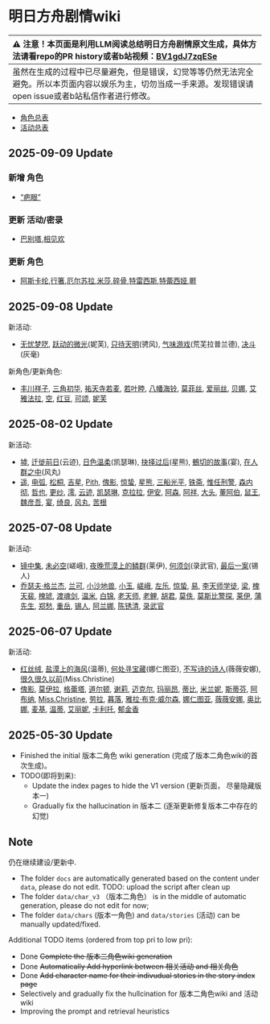 # 明日方舟剧情wiki 



| :warning: 注意！本页面是利用LLM阅读总结明日方舟剧情原文生成，具体方法请看repo的PR history或者b站视频：[BV1gdJ7zqESe](https://www.bilibili.com/video/BV1gdJ7zqESe/)         |
|:----------------------------|
| 虽然在生成的过程中已尽量避免，但是错误，幻觉等等仍然无法完全避免。所以本页面内容以娱乐为主，切勿当成一手来源。发现错误请open issue或者b站私信作者进行修改。|


- [角色总表](docs/char_index.md) 
- [活动总表](docs/story_index.md) 

## 2025-09-09 Update

### 新增 角色
- [“疤眼”](docs/char_v3/extended_char_1c8651.md)
### 更新 活动/密录
- [巴别塔](docs/stories/act33side.md),[相见欢](docs/stories/act40side.md)
### 更新 角色
- [阿斯卡纶](docs/char_v3/char_4132_ascln.md),[行箸](docs/char_v3/char_4172_xingzh.md),[厄尔苏拉](docs/char_v3/extended_char_e_er_su_la.md),[米莎](docs/char_v3/extended_char_mi_sha.md),[碎骨](docs/char_v3/extended_char_sui_gu.md),[特雷西斯](docs/char_v3/extended_char_te_lei_xi_si.md),[特蕾西娅](docs/char_v3/extended_char_te_lei_xi_ya.md),[睚](docs/char_v3/extended_char_ya.md)

## 2025-09-08 Update

新活动:
- [无忧梦呓](docs/stories/act45side.md), [跃动的微光](docs/stories/story_nymph_set_1.md)(妮芙), [只待天明](docs/stories/story_wscoot_set_1.md)(骋风), [气味游戏](docs/stories/story_whitw2_set_1.md)(荒芜拉普兰德), [决斗](docs/stories/story_ashlok_set_1.md)(灰毫)

新角色/更新角色:
- [丰川祥子](docs/char_v3/char_4182_oblvns.md), [三角初华](docs/char_v3/char_4184_dolris.md), [祐天寺若麦](docs/char_v3/char_4185_amoris.md), [若叶睦](docs/char_v3/char_4183_mortis.md), [八幡海铃](docs/char_v3/char_4186_tmoris.md), [莫菲丝](docs/char_v3/extended_char_mo_fei_si.md), [爱丽丝](docs/char_v3/char_338_iris.md), [贝娜](docs/char_v3/char_369_bena.md), [艾雅法拉](docs/char_v3/char_180_amgoat.md), [空](docs/char_v3/char_101_sora.md), [红豆](docs/char_v3/char_201_moeshd.md), [可颂](docs/char_v3/char_289_croiss.md), [妮芙](docs/char_v3/char_4192_nymph.md)

## 2025-08-02 Update

新活动:
- [墟](docs/stories/act44side.md), [迁徙前日](docs/stories/story_ctrail_set_1.md)(云迹), [日色温柔](docs/stories/story_cathy_set_1.md)(凯瑟琳), [抉择过后](docs/stories/story_hsguma_set_1.md)(星熊), [鵺切的故事](docs/stories/story_utage_set_2.md)(宴), [在人群之中](docs/stories/story_kazema_set_2.md)(风丸)
- [遥](docs/char_v3/char_4202_haruka.md), [电弧](docs/char_v3/char_4195_radian.md), [松桐](docs/char_v3/char_4199_makiri.md), [吉星](docs/char_v3/char_4203_kichi.md), [Pith](docs/char_v3/char_509_acast.md), [傀影](docs/char_v3/char_250_phatom.md), [惊蛰](docs/char_v3/char_306_leizi.md), [星熊](docs/char_v3/char_136_hsguma.md), [三船光平](docs/char_v3/extended_char_san_chuan_guang_ping.md), [铁斋](docs/char_v3/extended_char_tie_zhai.md), [惟任刑警](docs/char_v3/extended_char_wei_ren_xing_jing.md), [森内彻](docs/char_v3/extended_char_sen_nei_che.md), [哲也](docs/char_v3/extended_char_zhe_ye.md), [更纱](docs/char_v3/extended_char_geng_sha.md), [澪](docs/char_v3/extended_char_ling.md), [云迹](docs/char_v3/char_4165_ctrail.md), [凯瑟琳](docs/char_v3/char_4162_cathy.md), [克拉拉](docs/char_v3/extended_char_ke_la_la.md), [伊安](docs/char_v3/extended_char_yi_an.md), [阿森](docs/char_v3/extended_char_a_sen.md), [阿祥](docs/char_v3/extended_char_a_xiang.md), [大头](docs/char_v3/extended_char_da_tou.md), [董阿伯](docs/char_v3/extended_char_dong_a_bo.md), [鼠王](docs/char_v3/extended_char_shu_wang.md), [魏彦吾](docs/char_v3/extended_char_wei_yan_wu.md), [宴](docs/char_v3/char_337_utage.md), [绮良](docs/char_v3/char_478_kirara.md), [风丸](docs/char_v3/char_4016_kazema.md), [苦根](docs/char_v3/extended_char_ku_gen.md)


## 2025-07-08 Update

新活动:
- [镜中集](docs/stories/act19mini.md), [未必空](docs/stories/story_saga_set_1.md)(嵯峨), [夜晚荒漠上的鳞群](docs/stories/story_ray_set_1.md)(莱伊), [何须剑](docs/stories/story_reckpr_set_1.md)(录武官), [最后一案](docs/stories/story_tinman_set_1.md)(锡人)
- [乔瑟夫·格兰杰](docs/char_v3/extended_char_04c892.md), [兰可](docs/char_v3/extended_char_lan_ke.md), [小沙地兽](docs/char_v3/extended_char_xiao_sha_di_shou.md), [小玉](docs/char_v3/extended_char_xiao_yu.md), [嵯峨](docs/char_v3/char_362_saga.md), [左乐](docs/char_v3/char_4121_zuole.md), [惊蛰](docs/char_v3/char_306_leizi.md), [易](docs/char_v3/extended_char_yi.md), [李天师学徒](docs/char_v3/extended_char_li_tian_shi_xue_tu.md), [梁](docs/char_v3/extended_char_liang.md), [槐天裴](docs/char_v3/extended_char_huai_tian_pei.md), [槐琥](docs/char_v3/char_243_waaifu.md), [渡魂剑](docs/char_v3/extended_char_du_hun_jian.md), [温米](docs/char_v3/char_4081_warmy.md), [白锦](docs/char_v3/extended_char_bai_jin.md), [老天师](docs/char_v3/extended_char_lao_tian_shi.md), [老鲤](docs/char_v3/char_322_lmlee.md), [胡君](docs/char_v3/extended_char_hu_jun.md), [莫佚](docs/char_v3/extended_char_mo_yi.md), [莫斯比警探](docs/char_v3/extended_char_mo_si_bi_jing_tan.md), [莱伊](docs/char_v3/char_4117_ray.md), [蒲先生](docs/char_v3/extended_char_pu_xian_sheng.md), [郑愁](docs/char_v3/extended_char_zheng_chou.md), [重岳](docs/char_v3/char_2024_chyue.md), [锡人](docs/char_v3/char_4151_tinman.md), [阿兰娜](docs/char_v3/char_4178_alanna.md), [陈锈清](docs/char_v3/extended_char_chen_xiu_qing.md), [录武官](docs/char_v3/char_4196_reckpr.md)


## 2025-06-07 Update

新活动:
- [红丝绒](docs/stories/act43side.md), [盐漠上的海风](docs/stories/story_weedy_set_2.md)(温蒂), [何处寻宝藏](docs/stories/story_narant_set_1.md)(娜仁图亚), [不写诗的诗人](docs/stories/story_vvana_set_1.md)(薇薇安娜), [很久很久以前](docs/stories/story_christ_set_1.md)(Miss.Christine)
- [傀影](docs/char_v3/char_250_phatom.md), [莫伊拉](docs/char_v3/extended_char_mo_yi_la.md), [格蕾塔](docs/char_v3/extended_char_ge_lei_ta.md), [道尔顿](docs/char_v3/extended_char_dao_er_dun.md), [谢莉](docs/char_v3/extended_char_xie_li.md), [迈克尔](docs/char_v3/extended_char_mai_ke_er.md), [玛丽昂](docs/char_v3/extended_char_ma_li_ang.md), [蒂比](docs/char_v3/char_4191_tippi.md), [米兰妮](docs/char_v3/extended_char_mi_lan_ni.md), [斯蒂芬](docs/char_v3/extended_char_si_di_fen.md), [阿布纳](docs/char_v3/extended_char_a_bu_na.md), [Miss.Christine](docs/char_v3/char_4198_christ.md), [劳拉](docs/char_v3/extended_char_lao_la.md), [暮落](docs/char_v3/char_4025_aprot2.md), [雅拉·布克·威尔森](docs/char_v3/extended_char_d1f8dc.md), [娜仁图亚](docs/char_v3/char_4138_narant.md), [薇薇安娜](docs/char_v3/char_4098_vvana.md), [奥比娜](docs/char_v3/extended_char_ao_bi_na.md), [麦基](docs/char_v3/extended_char_mai_ji.md), [温蒂](docs/char_v3/char_400_weedy.md), [艾丽妮](docs/char_v3/char_4009_irene.md), [卡利托](docs/char_v3/extended_char_ka_li_tuo.md), [郁金香](docs/char_v3/char_513_apionr.md)
## 2025-05-30 Update

- Finished the initial 版本二角色 wiki generation (完成了版本二角色wiki的首次生成)。
- TODO(即将到来):
    - Update the index pages to hide the V1 version (更新页面， 尽量隐藏版本一)
    - Gradually fix the hallucination in 版本二 (逐渐更新修复版本二中存在的幻觉)

## Note

仍在继续建设/更新中.
- The folder `docs` are automatically generated based on the content under `data`, please do not edit. TODO: upload the script after clean up
- The folder `data/char_v3` （版本二角色） is in the middle of automatic generation, please do not edit for now;
- The folder `data/chars` (版本一角色) and `data/stories` (活动) can be manually updated/fixed.

Additional TODO items (ordered from top pri to low pri):
- Done ~~Complete the 版本二角色wiki generation~~
- Done ~~Automatically Add hyperlink between 相关活动 and 相关角色~~
- Done ~~Add character name for their indivudual stories in the story index page~~
- Selectively and gradually fix the hullcination for 版本二角色wiki and 活动wiki
- Improving the prompt and retrieval heuristics 


